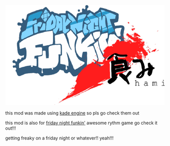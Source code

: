 
![vs hami logo thingy](assets/preload/images/KadeEngineLogo.png)

this mod was made using [kade engine](https://github.com/KadeDev/Kade-Engine) so pls go check them out

this mod is also for [friday night funkin'](https://ninja-muffin24.itch.io/funkin) awesome rythm game go check it out!!!

getting freaky on a friday night or whatever!! yeah!!!